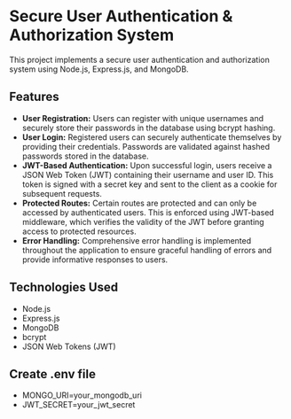 # Secure User Authentication & Authorization System

This project implements a secure user authentication and authorization system using Node.js, Express.js, and MongoDB.

## Features

- **User Registration:** Users can register with unique usernames and securely store their passwords in the database using bcrypt hashing.
- **User Login:** Registered users can securely authenticate themselves by providing their credentials. Passwords are validated against hashed passwords stored in the database.
- **JWT-Based Authentication:** Upon successful login, users receive a JSON Web Token (JWT) containing their username and user ID. This token is signed with a secret key and sent to the client as a cookie for subsequent requests.
- **Protected Routes:** Certain routes are protected and can only be accessed by authenticated users. This is enforced using JWT-based middleware, which verifies the validity of the JWT before granting access to protected resources.
- **Error Handling:** Comprehensive error handling is implemented throughout the application to ensure graceful handling of errors and provide informative responses to users.

## Technologies Used

- Node.js
- Express.js
- MongoDB
- bcrypt
- JSON Web Tokens (JWT)

## Create .env file

- MONGO_URI=your_mongodb_uri 
- JWT_SECRET=your_jwt_secret


